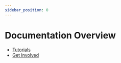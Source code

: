```yaml
---
sidebar_position: 0
---
```


# Documentation Overview

- [Tutorials](/docs/tutorials)
- [Get Involved](/docs/get_involved)
